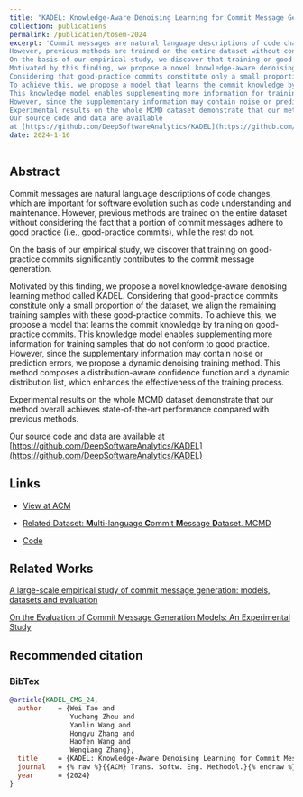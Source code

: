 ```yaml
---
title: "KADEL: Knowledge-Aware Denoising Learning for Commit Message Generation"
collection: publications
permalink: /publication/tosem-2024
excerpt: 'Commit messages are natural language descriptions of code changes, which are important for software evolution such as code understanding and maintenance. 
However, previous methods are trained on the entire dataset without considering the fact that a portion of commit messages adhere to good practice (i.e., good-practice commits), while the rest do not.
On the basis of our empirical study, we discover that training on good-practice commits significantly contributes to the commit message generation.
Motivated by this finding, we propose a novel knowledge-aware denoising learning method called KADEL. 
Considering that good-practice commits constitute only a small proportion of the dataset, we align the remaining training samples with these good-practice commits.
To achieve this, we propose a model that learns the commit knowledge by training on good-practice commits. 
This knowledge model enables supplementing more information for training samples that do not conform to good practice.
However, since the supplementary information may contain noise or prediction errors, we propose a dynamic denoising training method. This method composes a distribution-aware confidence function and a dynamic distribution list, which enhances the effectiveness of the training process.
Experimental results on the whole MCMD dataset demonstrate that our method overall achieves state-of-the-art performance compared with previous methods. 
Our source code and data are available 
at [https://github.com/DeepSoftwareAnalytics/KADEL](https://github.com/DeepSoftwareAnalytics/KADEL)'
date: 2024-1-16
---
```


## Abstract

Commit messages are natural language descriptions of code changes, which are important for software evolution such as code understanding and maintenance. 
However, previous methods are trained on the entire dataset without considering the fact that a portion of commit messages adhere to good practice (i.e., good-practice commits), while the rest do not. 

On the basis of our empirical study, we discover that training on good-practice commits significantly contributes to the commit message generation. 

Motivated by this finding, we propose a novel knowledge-aware denoising learning method called KADEL. 
Considering that good-practice commits constitute only a small proportion of the dataset, we align the remaining training samples with these good-practice commits. 
To achieve this, we propose a model that learns the commit knowledge by training on good-practice commits. 
This knowledge model enables supplementing more information for training samples that do not conform to good practice. However, since the supplementary information may contain noise or prediction errors, we propose a dynamic denoising training method. 
This method composes a distribution-aware confidence function and a dynamic distribution list, which enhances the effectiveness of the training process. 

Experimental results on the whole MCMD dataset demonstrate that our method overall achieves state-of-the-art performance compared with previous methods.

Our source code and data are available 
at [https://github.com/DeepSoftwareAnalytics/KADEL](https://github.com/DeepSoftwareAnalytics/KADEL)

## Links

- [View at ACM](#)

- [Related Dataset: **M**ulti-language **C**ommit **M**essage **D**ataset, MCMD](https://doi.org/10.5281/zenodo.5025758)

- [Code](https://github.com/DeepSoftwareAnalytics/KADEL)

## Related Works

[A large-scale empirical study of commit message generation: models, datasets and evaluation](./emse-2022)

[On the Evaluation of Commit Message Generation Models: An Experimental Study](./icsme-2021)


## Recommended citation

### BibTex

```bibtex
@article{KADEL_CMG_24,
  author    = {Wei Tao and
               Yucheng Zhou and
               Yanlin Wang and
               Hongyu Zhang and
               Haofen Wang and
               Wenqiang Zhang},
  title     = {KADEL: Knowledge-Aware Denoising Learning for Commit Message Generation},
  journal   = {% raw %}{{ACM} Trans. Softw. Eng. Methodol.}{% endraw %},
  year      = {2024}
}
```
